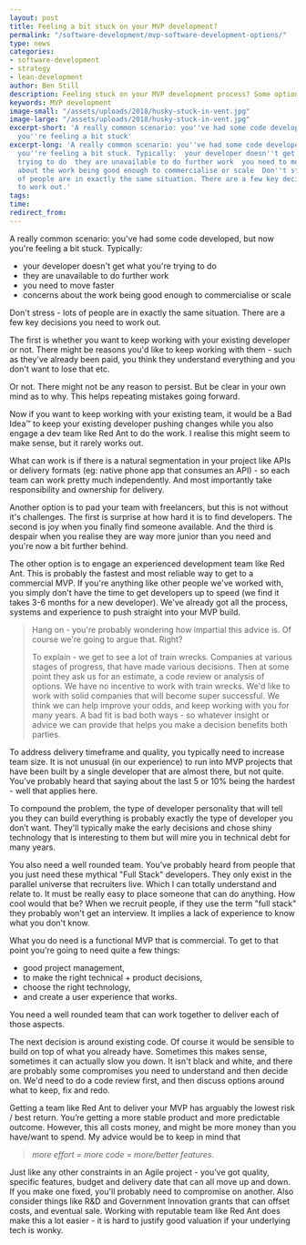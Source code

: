```yaml
---
layout: post
title: Feeling a bit stuck on your MVP development?
permalink: "/software-development/mvp-software-development-options/"
type: news
categories:
- software-development
- strategy
- lean-development
author: Ben Still
description: Feeling stuck on your MVP development process? Some options to get unstuck
keywords: MVP development
image-small: "/assets/uploads/2018/husky-stuck-in-vent.jpg"
image-large: "/assets/uploads/2018/husky-stuck-in-vent.jpg"
excerpt-short: 'A really common scenario: you''ve had some code developed, but now
  you''re feeling a bit stuck'
excerpt-long: 'A really common scenario: you''ve had some code developed, but now
  you''re feeling a bit stuck. Typically:  your developer doesn''t get what you''re
  trying to do  they are unavailable to do further work  you need to move faster  concerns
  about the work being good enough to commercialise or scale  Don''t stress - lots
  of people are in exactly the same situation. There are a few key decisions you need
  to work out.'
tags:
time:
redirect_from:
---
```

A really common scenario: you've had some code developed, but now you're feeling a bit stuck. Typically:

* your developer doesn't get what you're trying to do
* they are unavailable to do further work
* you need to move faster
* concerns about the work being good enough to commercialise or scale

Don't stress - lots of people are in exactly the same situation. There are a few key decisions you need to work out.

The first is whether you want to keep working with your existing developer or not. There might be reasons you'd like to keep working with them - such as they've already been paid, you think they understand everything and you don't want to lose that etc.

Or not. There might not be any reason to persist. But be clear in your own mind as to why. This helps repeating mistakes going forward.

Now if you want to keep working with your existing team, it would be a Bad Idea™️ to keep your existing developer pushing changes while you also engage a dev team like Red Ant to do the work. I realise this might seem to make sense, but it rarely works out.

What can work is if there is a natural segmentation in your project like APIs or delivery formats (eg: native phone app that consumes an API) - so each team can work pretty much independently. And most importantly take responsibility and ownership for delivery.

Another option is to pad your team with freelancers, but this is not without it's challenges. The first is surprise at how hard it is to find developers. The second is joy when you finally find someone available. And the third is despair when you realise they are way more junior than you need and you're now a bit further behind.

The other option is to engage an experienced development team like Red Ant. This is probably the fastest and most reliable way to get to a commercial MVP. If you're anything like other people we've worked with, you simply don't have the time to get developers up to speed (we find it takes 3-6 months for a new developer). We've already got all the process, systems and experience to push straight into your MVP build.

> Hang on - you're probably wondering how impartial this advice is. Of course we're going to argue that. Right?
>
> To explain - we get to see a lot of train wrecks. Companies at various stages of progress, that have made various decisions. Then at some point they ask us for an estimate, a code review or analysis of options. We have no incentive to work with train wrecks. We'd like to work with solid companies that will become super successful. We think we can help improve your odds, and keep working with you for many years. A bad fit is bad both ways - so whatever insight or advice we can provide that helps you make a decision benefits both parties.

To address delivery timeframe and quality, you typically need to increase team size. It is not unusual (in our experience) to run into MVP projects that have been built by a single developer that are almost there, but not quite. You've probably heard that saying about the last 5 or 10% being the hardest - well that applies here.

To compound the problem, the type of developer personality that will tell you they can build everything is probably exactly the type of developer you don’t want. They'll typically make the early decisions and chose shiny technology that is interesting to them but will mire you in technical debt for many years.

You also need a well rounded team. You've probably heard from people that you just need these mythical "Full Stack" developers. They only exist in the parallel universe that recruiters live. Which I can totally understand and relate to. It must be really easy to place someone that can do anything. How cool would that be? When we recruit people, if they use the term "full stack" they probably won't get an interview. It implies a lack of experience to know what you don't know.

What you do need is a functional MVP that is commercial. To get to that point you're going to need quite a few things:

* good project management,
* to make the right technical + product decisions,
* choose the right technology,
* and create a user experience that works.

You need a well rounded team that can work together to deliver each of those aspects.

The next decision is around existing code. Of course it would be sensible to build on top of what you already have. Sometimes this makes sense, sometimes it can actually slow you down. It isn't black and white, and there are probably some compromises you need to understand and then decide on. We'd need to do a code review first, and then discuss options around what to keep, fix and redo.

Getting a team like Red Ant to deliver your MVP has arguably the lowest risk / best return. You’re getting a more stable product and more predictable outcome. However, this all costs money, and might be more money than you have/want to spend. My advice would be to keep in mind that

> _more effort = more code = more/better features._

Just like any other constraints in an Agile project - you’ve got quality, specific features, budget and delivery date that can all move up and down. If you make one fixed, you'll probably need to compromise on another. Also consider things like R&D and Government Innovation grants that can offset costs, and eventual sale. Working with reputable team like Red Ant does make this a lot easier - it is hard to justify good valuation if your underlying tech is wonky.
